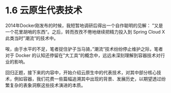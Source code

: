 # 1.6 云原生代表技术

2014年Docker刚发布的时候，我短暂地调研后得出一个自作聪明的见解： ”又是一个花里胡哨的东西“。之后，转而孜孜不倦地继续把精力投入到 Spring Cloud X 此类当时”潮流“的技术中。

唉，由于水平的不足，笔者捉住驴子当马骑，”潮流“技术纷纷停止维护之际，笔者对于 Docker 的认知还停留在”大工具“的概念中，远远未深刻理解到容器技术对行业的影响。

回归正题，接下来的内容中，开始介绍云原生中的代表技术，对其中部分核心技术，例如容器，我们花费一些篇幅追溯其中出现的背景、发展历史，以期望透过纷繁复杂的表象洞察这些技术演进的本质。
